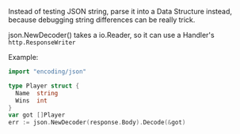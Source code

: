 Instead of testing JSON string, parse it into a Data Structure instead, because debugging string differences can be really trick.

json.NewDecoder() takes a io.Reader, so it can use a Handler's `http.ResponseWriter`

Example:
```go
import "encoding/json"

type Player struct {
  Name  string
  Wins  int
}
var got []Player
err := json.NewDecoder(response.Body).Decode(&got)
```
